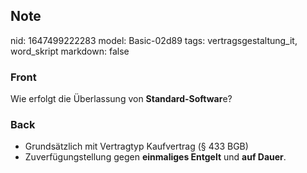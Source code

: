 ## Note
nid: 1647499222283
model: Basic-02d89
tags: vertragsgestaltung_it, word_skript
markdown: false

### Front
Wie erfolgt die Überlassung von <b>Standard-Softwar</b>e?

### Back
<ul>
  <li>Grundsätzlich mit Vertragtyp Kaufvertrag (§ 433 BGB)
  <li>Zuverfügungstellung gegen <b>einmaliges Entgelt</b> und
  <b>auf Dauer</b>.
</ul>
